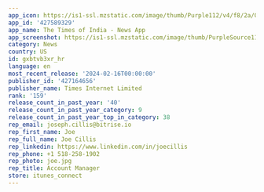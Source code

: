 ```yaml
---
app_icon: https://is1-ssl.mzstatic.com/image/thumb/Purple112/v4/f8/2a/0c/f82a0c42-b0b7-d6aa-fcd9-c099acafae57/AppIcon-0-0-1x_U007emarketing-0-10-0-85-220.png/1024x1024bb.png
app_id: '427589329'
app_name: The Times of India - News App
app_screenshot: https://is1-ssl.mzstatic.com/image/thumb/PurpleSource116/v4/23/b4/3e/23b43eb9-59a0-46f8-2f1b-30d5df91d10a/c77d9cd9-d98c-40d0-a4f5-3df42af63e76_1.jpg/1284x2778bb.png
category: News
country: US
id: gxbtvb3xr_hr
language: en
most_recent_release: '2024-02-16T00:00:00'
publisher_id: '427164656'
publisher_name: Times Internet Limited
rank: '159'
release_count_in_past_year: '40'
release_count_in_past_year_category: 9
release_count_in_past_year_top_in_category: 38
rep_email: joseph.cillis@bitrise.io
rep_first_name: Joe
rep_full_name: Joe Cillis
rep_linkedin: https://www.linkedin.com/in/joecillis
rep_phone: +1 518-258-1902
rep_photo: joe.jpg
rep_title: Account Manager
store: itunes_connect
---
```


